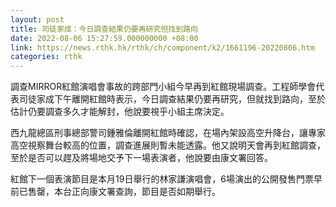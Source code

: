 ```yaml
---
layout: post
title: 司徒家成：今日調查結果仍要再研究但找到路向
date: 2022-08-06 15:27:59.000000000 +08:00
link: https://news.rthk.hk/rthk/ch/component/k2/1661196-20220806.htm
categories: rthk
---
```


調查MIRROR紅館演唱會事故的跨部門小組今早再到紅館現場調查。工程師學會代表司徒家成下午離開紅館時表示，今日調查結果仍要再研究，但就找到路向，至於估計仍要調查多久才能解封，他說要視乎小組主席決定。

西九龍總區刑事總部警司鍾雅倫離開紅館時確認，在場內架設高空升降台，讓專家高空視察舞台較高的位置，調查進展則暫未能透露。他又說明天會再到紅館調查，至於是否可以趕及將場地交予下一場表演者，他說要由康文署回答。

紅館下一個表演節目是本月19日舉行的林家謙演唱會，6場演出的公開發售門票早前已售罄，本台正向康文署查詢，節目是否如期舉行。
